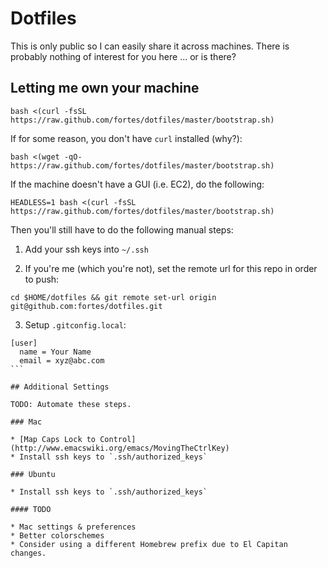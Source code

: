 # Dotfiles

This is only public so I can easily share it across machines. There is probably nothing of interest for you here ... or is there?

## Letting me own your machine

```
bash <(curl -fsSL https://raw.github.com/fortes/dotfiles/master/bootstrap.sh)
```

If for some reason, you don't have `curl` installed (why?):

```
bash <(wget -qO- https://raw.github.com/fortes/dotfiles/master/bootstrap.sh)
```

If the machine doesn't have a GUI (i.e. EC2), do the following:

```
HEADLESS=1 bash <(curl -fsSL https://raw.github.com/fortes/dotfiles/master/bootstrap.sh)
```

Then you'll still have to do the following manual steps:

1. Add your ssh keys into `~/.ssh`

2. If you're me (which you're not), set the remote url for this repo in order to push:

  ```
  cd $HOME/dotfiles && git remote set-url origin git@github.com:fortes/dotfiles.git
  ```

3. Setup `.gitconfig.local`:

  ````
  [user]
    name = Your Name
    email = xyz@abc.com
  ```

## Additional Settings

TODO: Automate these steps.

### Mac

* [Map Caps Lock to Control](http://www.emacswiki.org/emacs/MovingTheCtrlKey)
* Install ssh keys to `.ssh/authorized_keys`

### Ubuntu

* Install ssh keys to `.ssh/authorized_keys`

#### TODO

* Mac settings & preferences
* Better colorschemes
* Consider using a different Homebrew prefix due to El Capitan changes.
